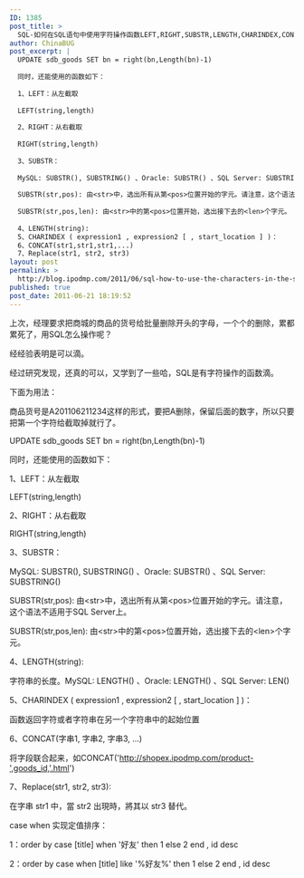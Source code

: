 ```yaml
---
ID: 1385
post_title: >
  SQL-如何在SQL语句中使用字符操作函数LEFT,RIGHT,SUBSTR,LENGTH,CHARINDEX,CONCAT,REPLACE及用法
author: ChinaBUG
post_excerpt: |
  UPDATE sdb_goods SET bn = right(bn,Length(bn)-1)
  
  同时，还能使用的函数如下：
  
  1、LEFT：从左截取
  
  LEFT(string,length)
  
  2、RIGHT：从右截取
  
  RIGHT(string,length)
  
  3、SUBSTR：
  
  MySQL: SUBSTR(), SUBSTRING() 、Oracle: SUBSTR() 、SQL Server: SUBSTRING()
  
  SUBSTR(str,pos): 由<str>中，选出所有从第<pos>位置开始的字元。请注意，这个语法不适用于SQL Server上。
  
  SUBSTR(str,pos,len): 由<str>中的第<pos>位置开始，选出接下去的<len>个字元。
  
  4、LENGTH(string):
  5、CHARINDEX ( expression1 , expression2 [ , start_location ] )：
  6、CONCAT(str1,str1,str1,...)
  7、Replace(str1, str2, str3)
layout: post
permalink: >
  http://blog.ipodmp.com/2011/06/sql-how-to-use-the-characters-in-the-sql-statement-manipulation-functions-left-right-substr-length-charindex.html
published: true
post_date: 2011-06-21 18:19:52
---
```

上次，经理要求把商城的商品的货号给批量删除开头的字母，一个个的删除，累都累死了，用SQL怎么操作呢？

经经验表明是可以滴。

经过研究发现，还真的可以，又学到了一些哈，SQL是有字符操作的函数滴。

下面为用法：

商品货号是A201106211234这样的形式，要把A删除，保留后面的数字，所以只要把第一个字符给截取掉就行了。

UPDATE sdb_goods SET bn = right(bn,Length(bn)-1)

同时，还能使用的函数如下：

1、LEFT：从左截取

LEFT(string,length)

2、RIGHT：从右截取

RIGHT(string,length)

3、SUBSTR：

MySQL: SUBSTR(), SUBSTRING() 、Oracle: SUBSTR() 、SQL Server: SUBSTRING()

SUBSTR(str,pos): 由&lt;str&gt;中，选出所有从第&lt;pos&gt;位置开始的字元。请注意，这个语法不适用于SQL Server上。

SUBSTR(str,pos,len): 由&lt;str&gt;中的第&lt;pos&gt;位置开始，选出接下去的&lt;len&gt;个字元。

4、LENGTH(string):

字符串的长度。MySQL: LENGTH() 、Oracle: LENGTH() 、SQL Server: LEN()

5、CHARINDEX ( expression1 , expression2 [ , start_location ] )：

函数返回字符或者字符串在另一个字符串中的起始位置

6、CONCAT(字串1, 字串2, 字串3, ...)

将字段联合起来，如CONCAT('http://shopex.ipodmp.com/product-',goods_id,'.html')

7、Replace(str1, str2, str3):

在字串 str1 中，當 str2 出現時，將其以 str3 替代。

case when 实现定值排序：

1：order by case [title] when '好友' then 1 else 2 end , id desc

2：order by case when [title] like '%好友%' then 1 else 2 end , id desc